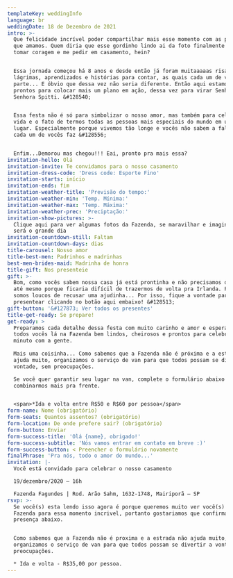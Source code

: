 ```yaml
---
templateKey: weddingInfo
language: br
weddingDate: 18 de Dezembro de 2021
intro: >-
  Que felicidade incrível poder compartilhar mais esse momento com as pessoas
  que amamos. Quem diria que esse gordinho lindo ai da foto finalmente iria
  tomar coragem e me pedir em casamento, hein?


  Essa jornada começou há 8 anos e desde então já foram muitaaaaas risadas,
  lágrimas, aprendizados e histórias para contar, as quais cada um de vocês fez
  parte... E óbvio que dessa vez não seria diferente. Então aqui estamos nós,
  prontos para colocar mais um plano em ação, dessa vez para virar Senhor e
  Senhora Spitti. &#128540;


  Essa festa não é só para simbolizar o nosso amor, mas também para celebrar a
  vida e o fato de termos todas as pessoas mais especiais do mundo em um mesmo
  lugar. Especialmente porque vivemos tão longe e vocês não sabem a falta que
  cada um de vocês faz &#128556;


  Enfim...Demorou mas chegou!!! Eai, pronto pra mais essa?
invitation-hello: Olá
invitation-invite: Te convidamos para o nosso casamento
invitation-dress-code: 'Dress code: Esporte Fino'
invitation-starts: início
invitation-ends: fim
invitation-weather-title: 'Previsão do tempo:'
invitation-weather-min: 'Temp. Mínima:'
invitation-weather-max: 'Temp. Máxima:'
invitation-weather-prec: 'Preciptação:'
invitation-show-pictures: >-
  Clique aqui para ver algumas fotos da Fazenda, se maravilhar e imaginar como
  será o grande dia
invitation-countdown-still: Faltam
invitation-countdown-days: dias
title-carousel: Nosso amor
title-best-men: Padrinhos e madrinhas
best-men-brides-maid: Madrinha de honra
title-gift: Nos presenteie
gift: >-
  Bom, como vocês sabem nossa casa já está prontinha e não precisamos de nada,
  até mesmo porque ficaria difícil de trazermos de volta pra Irlanda. PORÉM, não
  somos loucos de recusar uma ajudinha... Por isso, fique a vontade para nos
  presentear clicando no botão aqui embaixo! &#128513;
gift-button: '&#127873; Ver todos os presentes'
title-get-ready: Se prepare!
get-ready: >
  Preparamos cada detalhe dessa festa com muito carinho e amor e esperamos ver
  todos vocês lá na Fazenda bem lindos, cheirosos e prontos para celebrar cada
  minuto com a gente.
   
  Mais uma coisinha... Como sabemos que a Fazenda não é próxima e a estrada não
  ajuda muito, organizamos o serviço de van para que todos possam se divertir á
  vontade, sem preocupações.

  Se você quer garantir seu lugar na van, complete o formulário abaixo para
  combinarmos mais pra frente.


  <span>*Ida e volta entre R$50 e R$60 por pessoa</span>
form-name: Nome (obrigatório)
form-seats: Quantos assentos? (obrigatório)
form-location: De onde prefere sair? (obrigatório)
form-button: Enviar
form-success-title: 'Olá {name}, obrigado!'
form-success-subtitle: 'Nós vamos entrar em contato em breve :)'
form-success-button: < Preencher o formulário novamente
finalPhrase: 'Pra nós, todo o amor do mundo...'
invitation: |-
  Você está convidado para celebrar o nosso casamento

  19/dezembro/2020 – 16h

  Fazenda Fagundes | Rod. Arão Sahm, 1632-1748, Mairiporã – SP
rsvp: >-
  Se você(s) esta lendo isso agora é porque queremos muito ver você(s) lá na
  Fazenda para essa momento incrivel, portanto gostariamos que confirmasse sua
  presença abaixo.


  Como sabemos que a Fazenda não é proxima e a estrada não ajuda muito,
  organizamos o serviço de van para que todos possam se divertir a vontade, sem
  preocupações.

  * Ida e volta - R$35,00 por pessoa.
---
```

